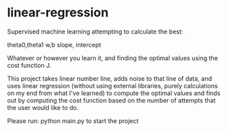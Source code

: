 ﻿# linear-regression

Supervised machine learning attempting to calculate the best:

theta0,theta1
w,b
slope, intercept

Whatever or however you learn it, and finding the optimal values using the cost function J.

This project takes linear number line, adds noise to that line of data, and uses linear regression (without using external libraries, purely calculations on my end from what I've learned) to compute the optimal values and finds out by computing the cost function based on the number of attempts that the user would like to do.

Please run: python main.py to start the project
